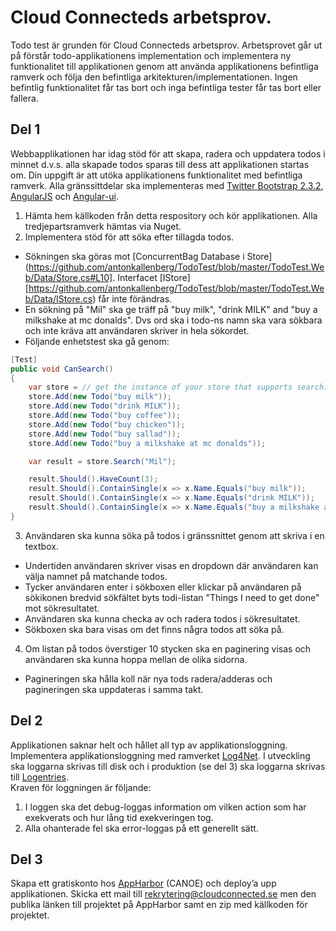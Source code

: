 Cloud Connecteds arbetsprov. 
================================
Todo test är grunden för Cloud Connecteds arbetsprov. 
Arbetsprovet går ut på förstår todo-applikationens implementation och implementera ny funktionalitet till applikationen genom att använda applikationens befintliga ramverk och följa den befintliga arkitekturen/implementationen. Ingen befintlig funktionalitet får tas bort och inga befintliga tester får tas bort eller fallera.

Del 1
-------------------------
Webbapplikationen har idag stöd för att skapa, radera och uppdatera todos i minnet d.v.s. alla skapade todos sparas till dess att applikationen startas om. Din uppgift är att utöka applikationens funktionalitet med befintliga ramverk. Alla gränssittdelar ska implementeras med [Twitter Bootstrap 2.3.2](http://getbootstrap.com/2.3.2/), [AngularJS](http://angularjs.org/) och [Angular-ui](http://angular-ui.github.io/).

1.	Hämta hem källkoden från detta respository och kör applikationen. Alla tredjepartsramverk hämtas via Nuget. 
2.	Implementera stöd för att söka efter tillagda todos. 
   -	Sökningen ska göras mot [ConcurrentBag<IPersistable> Database i Store](https://github.com/antonkallenberg/TodoTest/blob/master/TodoTest.Web/Data/Store.cs#L10]. Interfacet [IStore][https://github.com/antonkallenberg/TodoTest/blob/master/TodoTest.Web/Data/IStore.cs) får inte förändras.
   -	En sökning på "Mil" ska ge träff på "buy milk", "drink MILK" and "buy a milkshake at mc donalds". Dvs ord ska i todo-ns namn ska vara sökbara och inte kräva att användaren skriver in hela sökordet.
   -	Följande enhetstest ska gå genom:

```csharp
[Test]
public void CanSearch()
{
    var store = // get the instance of your store that supports searching of todos
    store.Add(new Todo("buy milk"));
    store.Add(new Todo("drink MILK"));
    store.Add(new Todo("buy coffee"));
    store.Add(new Todo("buy chicken"));
    store.Add(new Todo("buy sallad"));
    store.Add(new Todo("buy a milkshake at mc donalds"));

    var result = store.Search("Mil");

    result.Should().HaveCount(3);
    result.Should().ContainSingle(x => x.Name.Equals("buy milk"));
    result.Should().ContainSingle(x => x.Name.Equals("drink MILK"));
    result.Should().ContainSingle(x => x.Name.Equals("buy a milkshake at mc donalds"));
}
```

3.	Användaren ska kunna söka på todos i gränssnittet genom att skriva i en textbox. 
   - Undertiden användaren skriver visas en dropdown där användaren kan välja namnet på matchande todos. 
   - Tycker användaren enter i sökboxen eller klickar på användaren på sökikonen bredvid sökfältet byts todi-listan "Things I need to get done" mot sökresultatet. 
   - Användaren ska kunna checka av och radera todos i sökresultatet. 
   - Sökboxen ska bara visas om det finns några todos att söka på.
4.	Om listan på todos överstiger 10 stycken ska en paginering visas och användaren ska kunna hoppa mellan de olika sidorna. 
   - Pagineringen ska hålla koll när nya tods radera/adderas och pagineringen ska uppdateras i samma takt. 

Del 2
-------------------------
Applikationen saknar helt och hållet all typ av applikationsloggning. Implementera applikationsloggning med ramverket [Log4Net](http://logging.apache.org/log4net/). I utveckling ska loggarna skrivas till disk och i produktion (se del 3) ska loggarna skrivas till [Logentries](https://appharbor.com/addons/logentries]).  
Kraven för loggningen är följande:

1. I loggen ska det debug-loggas information om vilken action som har exekverats och hur lång tid exekveringen tog.
2.	Alla ohanterade fel ska error-loggas på ett generellt sätt.

Del 3
-------------------------
Skapa ett gratiskonto hos [AppHarbor](https://appharbor.com/) (CANOE) och deploy’a upp applikationen. Skicka ett mail till rekrytering@cloudconnected.se men den publika länken till projektet på AppHarbor samt en zip med källkoden för projektet. 
 
